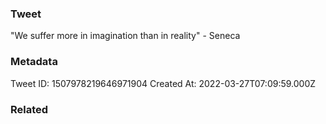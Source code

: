 ### Tweet
"We suffer more in imagination than in reality" - Seneca

### Metadata
Tweet ID: 1507978219646971904
Created At: 2022-03-27T07:09:59.000Z

### Related

